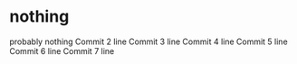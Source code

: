 # nothing
probably nothing
Commit 2 line
Commit 3 line
Commit 4 line
Commit 5 line
Commit 6 line
Commit 7 line
